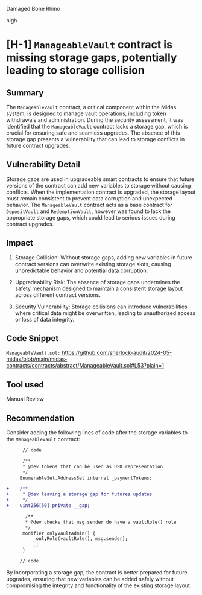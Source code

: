 Damaged Bone Rhino

high

# [H-1] `ManageableVault` contract is missing storage gaps, potentially leading to storage collision

## Summary

The `ManageableVault` contract, a critical component within the Midas system, is designed to manage vault operations, including token withdrawals and administration. During the security assessment, it was identified that the `ManageableVault` contract lacks a storage gap, which is crucial for ensuring safe and seamless upgrades. The absence of this storage gap presents a vulnerability that can lead to storage conflicts in future contract upgrades.

## Vulnerability Detail

Storage gaps are used in upgradeable smart contracts to ensure that future versions of the contract can add new variables to storage without causing conflicts. When the implementation contract is upgraded, the storage layout must remain consistent to prevent data corruption and unexpected behavior. The `ManageableVault` contract acts as a base contract for `DepositVault` and `RedemptionVault`, however was found to lack the appropriate storage gaps, which could lead to serious issues during contract upgrades.

## Impact

1. Storage Collision: Without storage gaps, adding new variables in future contract versions can overwrite existing storage slots, causing unpredictable behavior and potential data corruption.
2. Upgradeability Risk: The absence of storage gaps undermines the safety mechanism designed to maintain a consistent storage layout across different contract versions.

3. Security Vulnerability: Storage collisions can introduce vulnerabilities where critical data might be overwritten, leading to unauthorized access or loss of data integrity.

## Code Snippet

`ManageableVault.sol:`
https://github.com/sherlock-audit/2024-05-midas/blob/main/midas-contracts/contracts/abstract/ManageableVault.sol#L53?plain=1

## Tool used

Manual Review

## Recommendation

Consider adding the following lines of code after the storage variables to the `ManageableVault` contract:

```diff
      // code

      /**
      * @dev tokens that can be used as USD representation
      */
     EnumerableSet.AddressSet internal _paymentTokens;

+    /**
+     * @dev leaving a storage gap for futures updates
+     */
+    uint256[50] private __gap;

       /**
       * @dev checks that msg.sender do have a vaultRole() role
       */
      modifier onlyVaultAdmin() {
          _onlyRole(vaultRole(), msg.sender);
          _;
      }

     // code
```

By incorporating a storage gap, the contract is better prepared for future upgrades, ensuring that new variables can be added safely without compromising the integrity and functionality of the existing storage layout.
